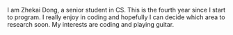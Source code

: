 I am Zhekai Dong, a senior student in CS. This is the fourth year since I start to program. I really enjoy in coding and hopefully I can decide which area to research soon. My interests are coding and playing guitar.